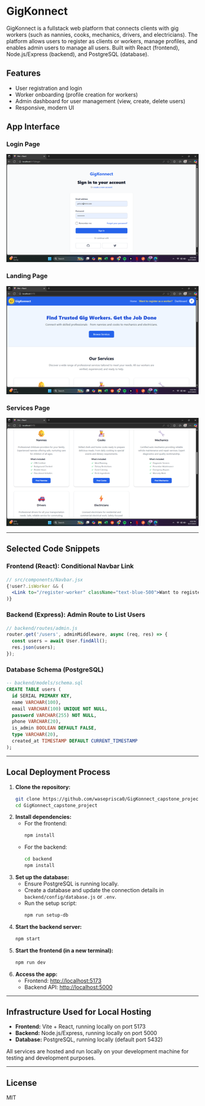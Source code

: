 # GigKonnect

GigKonnect is a fullstack web platform that connects clients with gig workers (such as nannies, cooks, mechanics, drivers, and electricians). The platform allows users to register as clients or workers, manage profiles, and enables admin users to manage all users. Built with React (frontend), Node.js/Express (backend), and PostgreSQL (database).

## Features
- User registration and login
- Worker onboarding (profile creation for workers)
- Admin dashboard for user management (view, create, delete users)
- Responsive, modern UI

## App Interface

### Login Page
![Login Page](screenshots/login%20page.png)

### Landing Page
![Landing Page](screenshots/landing%20page.png)

### Services Page
![Services Page](screenshots/services%20page.png)

---

## Selected Code Snippets

### Frontend (React): Conditional Navbar Link
```jsx
// src/components/Navbar.jsx
{!user?.isWorker && (
  <Link to="/register-worker" className="text-blue-500">Want to register as a worker?</Link>
)}
```

### Backend (Express): Admin Route to List Users
```js
// backend/routes/admin.js
router.get('/users', adminMiddleware, async (req, res) => {
  const users = await User.findAll();
  res.json(users);
});
```

### Database Schema (PostgreSQL)
```sql
-- backend/models/schema.sql
CREATE TABLE users (
  id SERIAL PRIMARY KEY,
  name VARCHAR(100),
  email VARCHAR(100) UNIQUE NOT NULL,
  password VARCHAR(255) NOT NULL,
  phone VARCHAR(20),
  is_admin BOOLEAN DEFAULT FALSE,
  type VARCHAR(20),
  created_at TIMESTAMP DEFAULT CURRENT_TIMESTAMP
);
```

---

## Local Deployment Process

1. **Clone the repository:**
   ```bash
   git clone https://github.com/waseprisca0/GigKonnect_capstone_project.git
   cd GigKonnect_capstone_project
   ```
2. **Install dependencies:**
   - For the frontend:
     ```bash
     npm install
     ```
   - For the backend:
     ```bash
     cd backend
     npm install
     ```
3. **Set up the database:**
   - Ensure PostgreSQL is running locally.
   - Create a database and update the connection details in `backend/config/database.js` or `.env`.
   - Run the setup script:
     ```bash
     npm run setup-db
     ```
4. **Start the backend server:**
   ```bash
   npm start
   ```
5. **Start the frontend (in a new terminal):**
   ```bash
   npm run dev
   ```
6. **Access the app:**
   - Frontend: [http://localhost:5173](http://localhost:5173)
   - Backend API: [http://localhost:5000](http://localhost:5000)

---

## Infrastructure Used for Local Hosting
- **Frontend:** Vite + React, running locally on port 5173
- **Backend:** Node.js/Express, running locally on port 5000
- **Database:** PostgreSQL, running locally (default port 5432)

All services are hosted and run locally on your development machine for testing and development purposes.

---

## License
MIT
